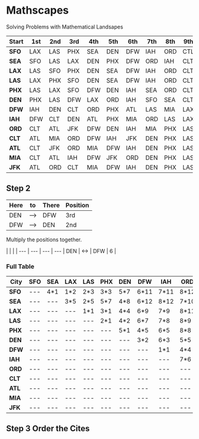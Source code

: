 # Mathscapes
Solving Problems with Mathematical Landsapes 

   Start|   1st | 2nd | 3rd | 4th | 5th | 6th | 7th | 8th | 9th | 10th | 11th | 12th | 
         --- | --- | --- | --- | --- | --- | --- | --- | --- | --- | --- | --- | --- |
     __SFO__ | LAX | LAS | PHX | SEA | DEN | DFW | IAH | ORD | CTL | ATL | MIA | JFK | 
     __SEA__ | SFO | LAS | LAX | DEN | PHX | DFW | ORD | IAH | CLT | ATL | JFK | MIA | 
     __LAX__ | LAS | SFO | PHX | DEN | SEA | DFW | IAH | ORD | CLT | ATL | MIA | JFK |
     __LAS__ | LAX | PHX | SFO | DEN | SEA | DFW | IAH | ORD | CLT | ATL | MIA | JFK | 
     __PHX__ | LAS | LAX | SFO | DFW | DEN | IAH | SEA | ORD | CLT | ATL | MIA | JFK |
     __DEN__ | PHX | LAS | DFW | LAX | ORD | IAH | SFO | SEA | CLT | ATL | JFK | MIA | 
     __DFW__ | IAH | DEN | CLT | ORD | PHX | ATL | LAS | MIA | LAX | JFK | SFO | SEA |
     __IAH__ | DFW | CLT | DEN | ATL | PHX | MIA | ORD | LAS | LAX | JFK | SFO | SEA | 
     __ORD__ | CLT | ATL | JFK | DFW | DEN | IAH | MIA | PHX | LAS | SEA | LAX | SFO |
     __CLT__ | ATL | MIA | ORD | DFW | IAH | JFK | DEN | PHX | LAS | LAX | SFO | SEA |
     __ATL__ | CLT | JFK | ORD | MIA | DFW | IAH | DEN | PHX | LAS | LAX | SFO | SEA |
     __MIA__ | CLT | ATL | IAH | DFW | JFK | ORD | DEN | PHX | LAS | LAX | SFO | SEA |
     __JFK__ | ATL | ORD | CLT | MIA | DFW | IAH | DEN | PHX | LAS | SEA | LAX | SFO |
     
## Step 2

Here | to | There | Position  |
--- | --- | --- | --- |
DEN | --> | DFW | 3rd |
DFW | --> | DEN | 2nd |

Multiply the positions together.

   |   |   |   |
--- | --- | --- | --- |
 DEN | <-> | DFW | 6 |
 
### Full Table

City    | SFO | SEA | LAX | LAS | PHX | DEN | DFW | IAH | ORD | CLT | ATL | MIA | JFK | 
| ---   | --- | --- | --- | --- | --- | --- | --- |  --- | --- | --- | --- | --- | --- |
__SFO__ | --- | 4*1 | 1*2 | 2*3 | 3*3 | 5*7 | 6*11 | 7*11| 8*12 | 9*11 | 10*11 | 11*11 | 12*12 |
__SEA__ | --- | --- | 3*5 | 2*5 | 5*7 | 4*8 | 6*12 | 8*12 | 7*10 | 9*12 | 10*12 | 12*12 | 11*10 |
__LAX__ | --- | --- | --- | 1*1 | 3*1 | 4*4 | 6*9 | 7*9 | 8*11 | 9*10 | 10*10 | 11*10 | 12*11 |
__LAS__ | --- | --- | --- | --- | 2*1 | 4*2 | 6*7 | 7*8 | 8*9 | 9*9 | 10*9 | 11*9 | 12*9 |
__PHX__ | --- | --- | --- | --- | --- | 5*1 | 4*5 | 6*5 | 8*8 | 9*8 | 10*8 | 11*8 | 12*8 | 
__DEN__ | --- | --- | --- | --- | --- | --- | 3*2 | 6*3 | 5*5 | 9*7 | 10*7 | 12*7 | 11*7 | 
__DFW__ | --- | --- | --- | --- | --- | --- | --- | 1*1 | 4*4 | 3*4 | 6*5 | 8*4 | 10*5 | 
__IAH__ | --- | --- | --- | --- | --- | --- | --- | --- | 7*6 | 2*5 | 4*6 | 6*3 | 10*6 | 
__ORD__ | --- | --- | --- | --- | --- | --- | --- | --- | --- | 1*3 | 2*3 | 7*6 | 3*2 |
__CLT__ | --- | --- | --- | --- | --- | --- | --- | --- | --- | --- | 1*1 | 2*1 | 6*3 |
__ATL__ | --- | --- | --- | --- | --- | --- | --- | --- | --- | --- | --- | 4*2 | 2*1 |
__MIA__ | --- | --- | --- | --- | --- | --- | --- | --- | --- | --- | --- | --- | 5*4 | 
__JFK__ | --- | --- | --- | --- | --- | --- | --- | --- | --- | --- | --- | --- | --- | 


## Step 3 Order the Cites
